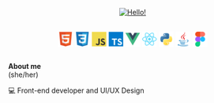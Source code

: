 <p align="center"><a href="https://amadnamartins.github.io"><img width="800" alt="Hello!" src="https://iili.io/HUrg0wx.png" /></a></p>

<div align="center" style="display: inline_block align="center""><br>
  <img align="center" alt="HTML5" height="30" src="https://raw.githubusercontent.com/devicons/devicon/master/icons/html5/html5-original.svg">
  <img align="center" alt="CSS3" height="30" src="https://raw.githubusercontent.com/devicons/devicon/master/icons/css3/css3-original.svg">
   <img align="center" alt="Javascript" height="30"  src="https://raw.githubusercontent.com/devicons/devicon/master/icons/javascript/javascript-original.svg">
  <img align="center" alt="Typescript" height="30"  src="https://raw.githubusercontent.com/devicons/devicon/master/icons/typescript/typescript-plain.svg">
  <img align="center" alt="VueJs" height="30" src="https://raw.githubusercontent.com/devicons/devicon/master/icons/vuejs/vuejs-original.svg">
  <img align="center" alt="React" height="30"  src="https://raw.githubusercontent.com/devicons/devicon/master/icons/react/react-original.svg">

  <img align="center" alt="Python" height="30"  src="https://raw.githubusercontent.com/devicons/devicon/master/icons/python/python-original.svg">
  <img align="center" alt="Java" height="30"  src="https://raw.githubusercontent.com/devicons/devicon/master/icons/java/java-original.svg">
  
  <img align="center" alt="Figma" height="30"  src="https://raw.githubusercontent.com/devicons/devicon/master/icons/figma/figma-original.svg">
</div>

<br />

**About me**
<br>
(she/her)

💻 Front-end developer and UI/UX Design
<br>


